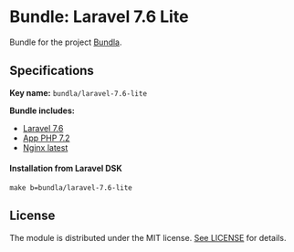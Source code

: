 # Bundle: Laravel 7.6 Lite

Bundle for the project [Bundla](https://github.com/tgaru/bundla).

## Specifications

**Key name:** `bundla/laravel-7.6-lite`

**Bundle includes:**
* [Laravel 7.6](https://github.com/laravel/laravel)
* [App PHP 7.2](https://github.com/bundla/m-app-php-7.2)
* [Nginx latest](https://github.com/bundla/m-nginx-latest)

#### Installation from Laravel DSK
```
make b=bundla/laravel-7.6-lite
````

## License
The module is distributed under the MIT license. [See LICENSE](./LICENSE.md) for details.